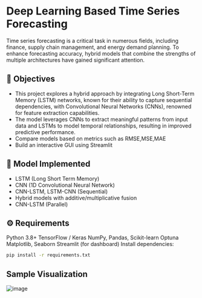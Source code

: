 # Deep Learning Based Time Series Forecasting
Time series forecasting is a critical task in numerous fields, including finance, supply chain management, and energy demand planning. To enhance forecasting accuracy, hybrid models that combine the strengths of multiple architectures have gained significant attention.
## 📌 Objectives
- This project explores a hybrid approach by integrating Long Short-Term Memory (LSTM) networks, known for their ability to capture sequential dependencies, with Convolutional Neural Networks (CNNs), renowned for feature extraction capabilities.
- The model leverages CNNs to extract meaningful patterns from input data and LSTMs to model temporal relationships, resulting in improved predictive performance.
- Compare models based on metrics such as RMSE,MSE,MAE
- Build an interactive GUI using Streamlit
## 🧠 Model Implemented 
- LSTM (Long Short Term Memory)
- CNN (1D Convolutional Neural Network)
- CNN-LSTM, LSTM-CNN (Sequential)
- Hybrid models with additive/multiplicative fusion
- CNN-LSTM (Parallel)
## ⚙️ Requirements
Python 3.8+
TensorFlow / Keras
NumPy, Pandas, Scikit-learn
Optuna
Matplotlib, Seaborn
Streamlit (for dashboard)
Install dependencies: 
```bash
pip install -r requirements.txt
```
## Sample Visualization
![image](https://github.com/user-attachments/assets/c0c3e92d-343e-494a-a4f9-6a9fc5464a3a)
